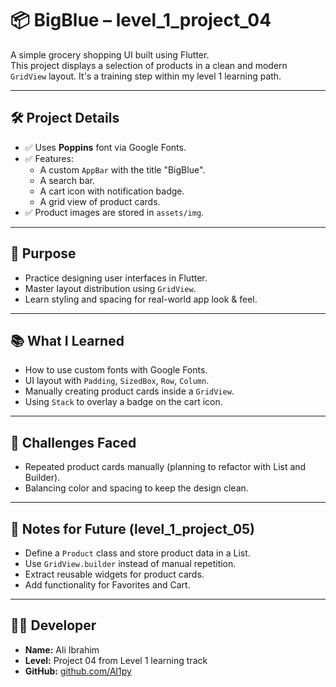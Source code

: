 # 📦 BigBlue – level_1_project_04

A simple grocery shopping UI built using Flutter.  
This project displays a selection of products in a clean and modern `GridView` layout. It's a training step within my level 1 learning path.

---

## 🛠️ Project Details

- ✅ Uses **Poppins** font via Google Fonts.
- ✅ Features:
  - A custom `AppBar` with the title "BigBlue".
  - A search bar.
  - A cart icon with notification badge.
  - A grid view of product cards.
- ✅ Product images are stored in `assets/img`.

---

## 🎯 Purpose

- Practice designing user interfaces in Flutter.
- Master layout distribution using `GridView`.
- Learn styling and spacing for real-world app look & feel.

---

## 📚 What I Learned

- How to use custom fonts with Google Fonts.
- UI layout with `Padding`, `SizedBox`, `Row`, `Column`.
- Manually creating product cards inside a `GridView`.
- Using `Stack` to overlay a badge on the cart icon.

---

## 🧱 Challenges Faced

- Repeated product cards manually (planning to refactor with List and Builder).
- Balancing color and spacing to keep the design clean.

---

## 📌 Notes for Future (level_1_project_05)

- Define a `Product` class and store product data in a List.
- Use `GridView.builder` instead of manual repetition.
- Extract reusable widgets for product cards.
- Add functionality for Favorites and Cart.

---

## 👨‍💻 Developer

- **Name:** Ali Ibrahim  
- **Level:** Project 04 from Level 1 learning track  
- **GitHub:** [github.com/Al1py](https://github.com/Al1py)